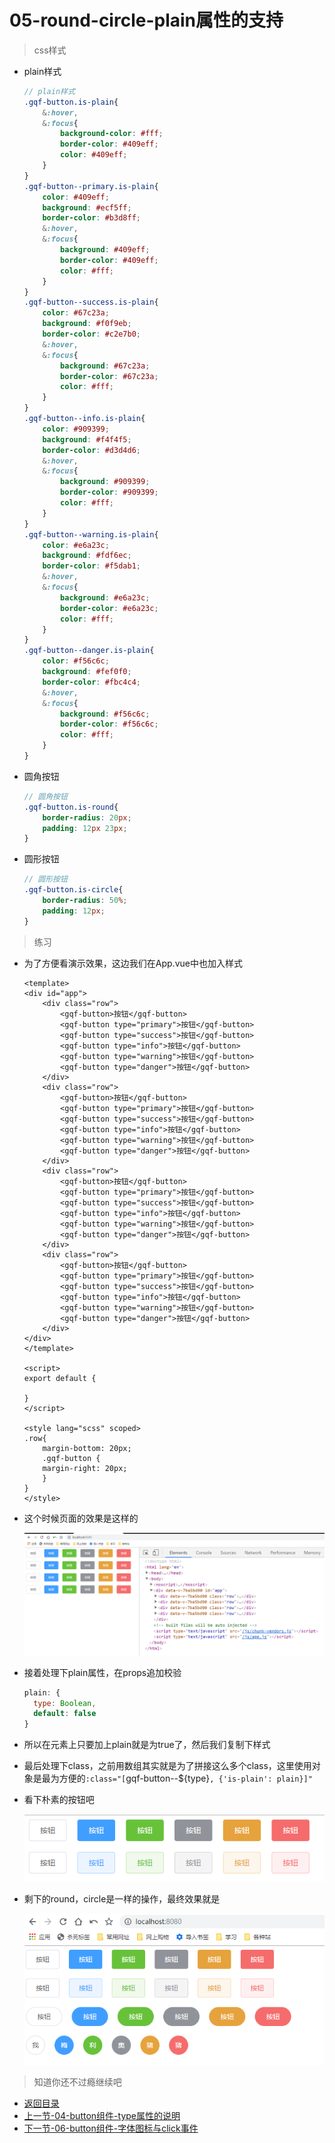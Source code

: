 # 05-round-circle-plain属性的支持

> css样式
* plain样式
    ```scss
    // plain样式
    .gqf-button.is-plain{
        &:hover,
        &:focus{
            background-color: #fff;
            border-color: #409eff;
            color: #409eff;
        }
    }
    .gqf-button--primary.is-plain{
        color: #409eff;
        background: #ecf5ff;
        border-color: #b3d8ff;
        &:hover,
        &:focus{
            background: #409eff;
            border-color: #409eff;
            color: #fff;
        }
    }
    .gqf-button--success.is-plain{
        color: #67c23a;
        background: #f0f9eb;
        border-color: #c2e7b0;
        &:hover,
        &:focus{
            background: #67c23a;
            border-color: #67c23a;
            color: #fff;
        }
    }
    .gqf-button--info.is-plain{
        color: #909399;
        background: #f4f4f5;
        border-color: #d3d4d6;
        &:hover,
        &:focus{
            background: #909399;
            border-color: #909399;
            color: #fff;
        }
    }
    .gqf-button--warning.is-plain{
        color: #e6a23c;
        background: #fdf6ec;
        border-color: #f5dab1;
        &:hover,
        &:focus{
            background: #e6a23c;
            border-color: #e6a23c;
            color: #fff;
        }
    }
    .gqf-button--danger.is-plain{
        color: #f56c6c;
        background: #fef0f0;
        border-color: #fbc4c4;
        &:hover,
        &:focus{
            background: #f56c6c;
            border-color: #f56c6c;
            color: #fff;
        }
    }        
    ```
* 圆角按钮
    ```scss
    // 圆角按钮
    .gqf-button.is-round{
        border-radius: 20px;
        padding: 12px 23px;
    }        
    ```

* 圆形按钮
    ```scss
    // 圆形按钮
    .gqf-button.is-circle{
        border-radius: 50%;
        padding: 12px;
    }    
    ```    

> 练习

* 为了方便看演示效果，这边我们在App.vue中也加入样式
    ```vue
    <template>
    <div id="app">
        <div class="row">
            <gqf-button>按钮</gqf-button>
            <gqf-button type="primary">按钮</gqf-button>
            <gqf-button type="success">按钮</gqf-button>
            <gqf-button type="info">按钮</gqf-button>
            <gqf-button type="warning">按钮</gqf-button>
            <gqf-button type="danger">按钮</gqf-button>
        </div>
        <div class="row">
            <gqf-button>按钮</gqf-button>
            <gqf-button type="primary">按钮</gqf-button>
            <gqf-button type="success">按钮</gqf-button>
            <gqf-button type="info">按钮</gqf-button>
            <gqf-button type="warning">按钮</gqf-button>
            <gqf-button type="danger">按钮</gqf-button>
        </div>
        <div class="row">
            <gqf-button>按钮</gqf-button>
            <gqf-button type="primary">按钮</gqf-button>
            <gqf-button type="success">按钮</gqf-button>
            <gqf-button type="info">按钮</gqf-button>
            <gqf-button type="warning">按钮</gqf-button>
            <gqf-button type="danger">按钮</gqf-button>
        </div>
        <div class="row">
            <gqf-button>按钮</gqf-button>
            <gqf-button type="primary">按钮</gqf-button>
            <gqf-button type="success">按钮</gqf-button>
            <gqf-button type="info">按钮</gqf-button>
            <gqf-button type="warning">按钮</gqf-button>
            <gqf-button type="danger">按钮</gqf-button>
        </div>
    </div>
    </template>

    <script>
    export default {

    }
    </script>

    <style lang="scss" scoped>
    .row{
        margin-bottom: 20px;
        .gqf-button {
        margin-right: 20px;
        }
    }
    </style>

    ```
* 这个时候页面的效果是这样的  

    ![](./images/给App.vue加上样式.jpg)

* 接着处理下plain属性，在props追加校验
    ```js
    plain: {
      type: Boolean,
      default: false
    }    
    ```
* 所以在元素上只要加上plain就是为true了，然后我们复制下样式
* 最后处理下class，之前用数组其实就是为了拼接这么多个class，这里使用对象是最为方便的`:class="[`gqf-button--${type}`, {'is-plain': plain}]"` 
* 看下朴素的按钮吧   

    ![](./images/朴素按钮.jpg)

* 剩下的round，circle是一样的操作，最终效果就是 

    ![](./images/最终效果.jpg)

> 知道你还不过瘾继续吧       

* [返回目录](../../README.md)     
* [上一节-04-button组件-type属性的说明](../04-button组件-type属性的说明/button组件-type属性的说明.md)
* [下一节-06-button组件-字体图标与click事件](../06-button组件-字体图标与click事件/button组件-字体图标与click事件.md)
